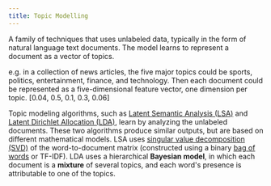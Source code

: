 ```yaml
---
title: Topic Modelling
---
```


A family of techniques that uses unlabeled data, typically in the form of natural language text documents. The model learns to represent a document as a vector of topics.

e.g. in a collection of news articles, the five major topics could be sports, politics, entertainment, finance, and technology. Then each document could be represented as a five-dimensional feature vector, one dimension per topic. [0.04, 0.5, 0.1, 0.3, 0.06]

Topic modeling algorithms, such as [Latent Semantic Analysis (LSA)](/machine-learning-foundations/latent-semantic-analysis-lsa) and [Latent Dirichlet Allocation (LDA)](/machine-learning-foundations/latent-dirichlet-allocation-lda), learn by analyzing the unlabeled documents. These two algorithms produce similar outputs, but are based on different mathematical models. LSA uses [singular value decomposition (SVD)](/machine-learning-foundations/singular-value-decomposition-svd) of the word-to-document matrix (constructed using a binary [bag of words](/machine-learning-foundations/bag-of-words) or TF-IDF). LDA uses a hierarchical **Bayesian model**, in which each document is a **mixture** of several topics, and each word's presence is attributable to one of the topics.
